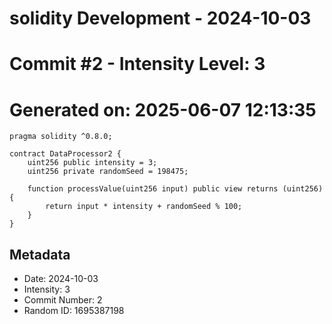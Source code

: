 ﻿# solidity Development - 2024-10-03
# Commit #2 - Intensity Level: 3
# Generated on: 2025-06-07 12:13:35
```solidity
pragma solidity ^0.8.0;

contract DataProcessor2 {
    uint256 public intensity = 3;
    uint256 private randomSeed = 198475;

    function processValue(uint256 input) public view returns (uint256) {
        return input * intensity + randomSeed % 100;
    }
}
```
## Metadata
- Date: 2024-10-03
- Intensity: 3
- Commit Number: 2
- Random ID: 1695387198
